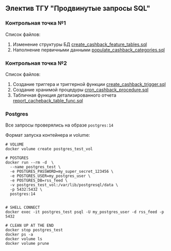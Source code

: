 ## Электив ТГУ "Продвинутые запросы SQL"

### Контрольная точка №1

Список файлов:

1. Изменение структуры БД [create_cashback_feature_tables.sql](/create_cashback_feature_tables.sql)
2. Наполнение первичными данными [populate_cashback_categories.sql](populate_cashback_categories.sql)

### Контрольная точка №2

Список файлов:

1. Создание триггера и триггерной функции [create_cashback_trigger.sql](create_cashback_trigger.sql)
2. Создание хранимой процедуры [cron_cashback_procedure.sql](cron_cashback_procedure.sql)
3. Табличная функция детализированного отчета [report_cacheback_table_func.sql](report_cacheback_table_func.sql)

### Postgres

Все запросы проверялись на образе `postgres:14`

Формат запуска контейнера и volume:

```
# VOLUME
docker volume create postgres_test_vol

# POSTGRES
docker run --rm -d  \
  --name postgres_test \
  -e POSTGRES_PASSWORD=my_super_secret_123456 \
  -e POSTGRES_USER=my_postgres_user \
  -e POSTGRES_DB=rss_feed \
  -v postgres_test_vol:/var/lib/postgresql/data \
  -p 5432:5432 \
  postgres:14


# SHELL CONNECT
docker exec -it postgres_test psql -U my_postgres_user -d rss_feed -p 5432

# CLEAN UP AT THE END
docker stop postgres_test
docker ps -a
docker volume ls
docker volume prune
```
